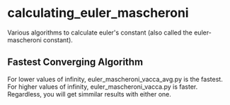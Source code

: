 # calculating_euler_mascheroni
Various algorithms to calculate euler's constant (also called the euler-mascheroni constant).
## Fastest Converging Algorithm
For lower values of infinity, euler_mascheroni_vacca_avg.py is the fastest. For higher values of infinity, euler_mascheroni_vacca.py is faster. Regardless, you will get simmilar results with either one.
